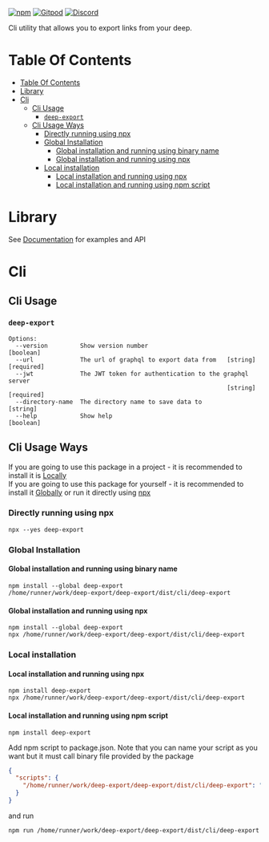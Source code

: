 [![npm](https://img.shields.io/npm/v/@deep-foundation/deep-export.svg)](https://www.npmjs.com/package/@deep-foundation/deep-export)
[![Gitpod](https://img.shields.io/badge/Gitpod-ready--to--code-blue?logo=gitpod)](https://gitpod.io/#https://github.com/deep-foundation/deep-export) 
[![Discord](https://badgen.net/badge/icon/discord?icon=discord&label&color=purple)](https://discord.gg/deep-foundation)

Cli utility that allows you to export links from your deep.

# Table Of Contents
<!-- TABLE_OF_CONTENTS_START -->
- [Table Of Contents](#table-of-contents)
- [Library](#library)
- [Cli](#cli)
  - [Cli Usage](#cli-usage)
    - [`deep-export`](#`deep-export`)
  - [Cli Usage Ways](#cli-usage-ways)
    - [Directly running using npx](#directly-running-using-npx)
    - [Global Installation](#global-installation)
      - [Global installation and running using binary name](#global-installation-and-running-using-binary-name)
      - [Global installation and running using npx](#global-installation-and-running-using-npx)
    - [Local installation](#local-installation)
      - [Local installation and running using npx](#local-installation-and-running-using-npx)
      - [Local installation and running using npm script](#local-installation-and-running-using-npm-script)

<!-- TABLE_OF_CONTENTS_END -->

# Library
See [Documentation] for examples and API

# Cli
## Cli Usage
<!-- CLI_HELP_START -->

### `deep-export`
```
Options:
  --version         Show version number                                [boolean]
  --url             The url of graphql to export data from   [string] [required]
  --jwt             The JWT token for authentication to the graphql server
                                                             [string] [required]
  --directory-name  The directory name to save data to                  [string]
  --help            Show help                                          [boolean]
```

<!-- CLI_HELP_END -->

## Cli Usage Ways
<!-- CLI_USAGE_WAYS_START -->
If you are going to use this package in a project - it is recommended to install it is [Locally](#local-installation)  
If you are going to use this package for yourself - it is recommended to install it [Globally](#global-installation) or run it directly using [npx](#directly-running-using-npx)
### Directly running using npx
```shell
npx --yes deep-export
```

### Global Installation
#### Global installation and running using binary name
```shell
npm install --global deep-export
/home/runner/work/deep-export/deep-export/dist/cli/deep-export
```

#### Global installation and running using npx
```shell
npm install --global deep-export
npx /home/runner/work/deep-export/deep-export/dist/cli/deep-export
```

### Local installation

#### Local installation and running using npx
```shell
npm install deep-export
npx /home/runner/work/deep-export/deep-export/dist/cli/deep-export
```

#### Local installation and running using npm script
```shell
npm install deep-export
```
Add npm script to package.json. Note that you can name  your script as you want but it must call binary file provided by the package
```json
{
  "scripts": {
    "/home/runner/work/deep-export/deep-export/dist/cli/deep-export": "/home/runner/work/deep-export/deep-export/dist/cli/deep-export"
  }
}
```
and run
```shell
npm run /home/runner/work/deep-export/deep-export/dist/cli/deep-export
```
<!-- CLI_USAGE_WAYS_END -->

[Documentation]: https://deep-foundation.github.io/create-typescript-npm-package/

